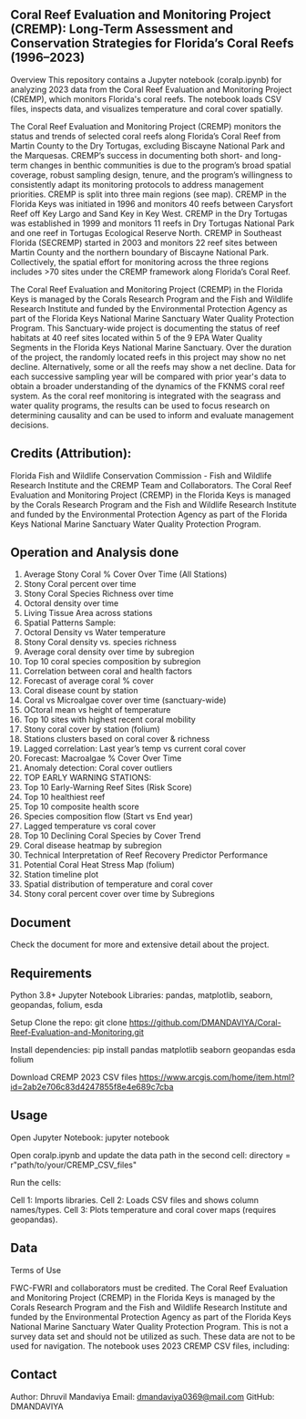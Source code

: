 ## Coral Reef Evaluation and Monitoring Project (CREMP): Long-Term Assessment and Conservation Strategies for Florida’s Coral Reefs (1996–2023)

Overview
This repository contains a Jupyter notebook (coralp.ipynb) for analyzing 2023 data from the Coral Reef Evaluation and Monitoring Project (CREMP), which monitors Florida's coral reefs. The notebook loads CSV files, inspects data, and visualizes temperature and coral cover spatially.

The Coral Reef Evaluation and Monitoring Project (CREMP) monitors the status and trends of selected coral reefs along Florida’s Coral Reef from Martin County to the Dry Tortugas, excluding Biscayne National Park and the Marquesas. CREMP’s success in documenting both short- and long-term changes in benthic communities is due to the program’s broad spatial coverage, robust sampling design, tenure, and the program’s willingness to consistently adapt its monitoring protocols to address management priorities. CREMP is split into three main regions (see map). CREMP in the Florida Keys was initiated in 1996 and monitors 40 reefs between Carysfort Reef off Key Largo and Sand Key in Key West. CREMP in the Dry Tortugas was established in 1999 and monitors 11 reefs in Dry Tortugas National Park and one reef in Tortugas Ecological Reserve North. CREMP in Southeast Florida (SECREMP) started in 2003 and monitors 22 reef sites between Martin County and the northern boundary of Biscayne National Park. Collectively, the spatial effort for monitoring across the three regions includes >70 sites under the CREMP framework along Florida’s Coral Reef.  

The Coral Reef Evaluation and Monitoring Project (CREMP) in the Florida Keys is managed by the Corals Research Program and the Fish and Wildlife Research Institute and funded by the Environmental Protection Agency as part of the Florida Keys National Marine Sanctuary Water Quality Protection Program. This Sanctuary-wide project is documenting the status of reef habitats at 40 reef sites located within 5 of the 9 EPA Water Quality Segments in the Florida Keys National Marine Sanctuary. Over the duration of the project, the randomly located reefs in this project may show no net decline. Alternatively, some or all the reefs may show a net decline. Data for each successive sampling year will be compared with prior year's data to obtain a broader understanding of the dynamics of the FKNMS coral reef system. As the coral reef monitoring is integrated with the seagrass and water quality programs, the results can be used to focus research on determining causality and can be used to inform and evaluate management decisions.

## Credits (Attribution):
Florida Fish and Wildlife Conservation Commission - Fish and Wildlife Research Institute and the CREMP Team and Collaborators. The Coral Reef Evaluation and Monitoring Project (CREMP) in the Florida Keys is managed by the Corals Research Program and the Fish and Wildlife Research Institute and funded by the Environmental Protection Agency as part of the Florida Keys National Marine Sanctuary Water Quality Protection Program.

## Operation and Analysis done

1.	Average Stony Coral % Cover Over Time (All Stations)
2.	Stony Coral percent over time
3.	Stony Coral Species Richness over time
4.	Octoral density over time
5.	Living Tissue Area across stations 
6.	Spatial Patterns Sample:
7.	Octoral Density vs Water temperature
8.	Stony Coral density vs. species richness
9.	Average coral density over time by subregion 
10.	Top 10 coral species composition by subregion 
11.	Correlation between coral and health factors
12.	Forecast of average coral % cover 
13.	Coral disease count by station 
14.	Coral vs Microalgae cover over time (sanctuary-wide)
15.	OCtoral mean vs height of temperature
16.	Top 10 sites with highest recent coral mobility
17.	Stony coral cover by station (folium)
18.	Stations clusters based on coral cover & richness
19.	Lagged correlation: Last year’s temp vs current coral cover
20.	Forecast: Macroalgae % Cover Over Time
21.	Anomaly detection: Coral cover outliers 
22.	TOP EARLY WARNING STATIONS:
23.	Top 10 Early-Warning Reef Sites (Risk Score)
24.	Top 10 healthiest reef
25.	Top 10 composite health score
26.	Species composition flow (Start vs End year)
27.	Lagged temperature vs coral cover
28.	Top 10 Declining Coral Species by Cover Trend
29.	Coral disease heatmap by subregion
30.	Technical Interpretation of Reef Recovery Predictor Performance
31.	Potential Coral Heat Stress Map (folium)
32.	Station timeline plot
33.	Spatial distribution of temperature and coral cover
34. Stony coral percent cover over time by Subregions

## Document

Check the document for more and extensive detail about the project.

## Requirements

Python 3.8+
Jupyter Notebook
Libraries: pandas, matplotlib, seaborn, geopandas, folium, esda

Setup
Clone the repo:
git clone https://github.com/DMANDAVIYA/Coral-Reef-Evaluation-and-Monitoring.git

Install dependencies:
pip install pandas matplotlib seaborn geopandas esda folium


Download CREMP 2023 CSV files https://www.arcgis.com/home/item.html?id=2ab2e706c83d4247855f8e4e689c7cba


## Usage

Open Jupyter Notebook:
jupyter notebook

Open coralp.ipynb and update the data path in the second cell:
directory = r"path/to/your/CREMP_CSV_files"


Run the cells:

Cell 1: Imports libraries.
Cell 2: Loads CSV files and shows column names/types.
Cell 3: Plots temperature and coral cover maps (requires geopandas).


## Data

Terms of Use

FWC-FWRI and collaborators must be credited. The Coral Reef Evaluation and Monitoring Project (CREMP) in the Florida Keys is managed by the Corals Research Program and the Fish and Wildlife Research Institute and funded by the Environmental Protection Agency as part of the Florida Keys National Marine Sanctuary Water Quality Protection Program. This is not a survey data set and should not be utilized as such. These data are not to be used for navigation.
The notebook uses 2023 CREMP CSV files, including:


## Contact

Author: Dhruvil Mandaviya
Email: dmandaviya0369@mail.com
GitHub: DMANDAVIYA

